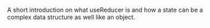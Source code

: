A short introduction on what useReducer is and how a state can be a complex data structure as well like an object.